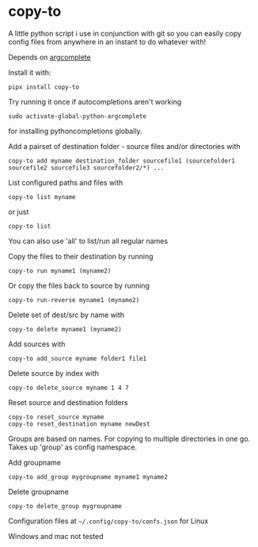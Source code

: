 # copy-to

A little python script i use in conjunction with git so you can easily copy config files from anywhere in an instant to do whatever with!

Depends on [argcomplete](https://pypi.org/project/argcomplete/)

Install it with:

```
pipx install copy-to
```
Try running it once if autocompletions aren't working

``` 
sudo activate-global-python-argcomplete
```
for installing pythoncompletions globally.

Add a pairset of destination folder - source files and/or directories with 
```
copy-to add myname destination_folder sourcefile1 (sourcefolder1 sourcefile2 sourcefile3 sourcefolder2/*) ...
```

List configured paths and files with 
```
copy-to list myname
``` 
or just 
```
copy-to list
```
You can also use 'all' to list/run all regular names 


Copy the files to their destination by running 
```
copy-to run myname1 (myname2)
```

Or copy the files back to source by running 
```
copy-to run-reverse myname1 (myname2)
```

Delete set of dest/src by name with 
```
copy-to delete myname1 (myname2)
```

Add sources with 
```
copy-to add_source myname folder1 file1
```

Delete source by index with
```
copy-to delete_source myname 1 4 7
```

Reset source and destination folders
```
copy-to reset_source myname
copy-to reset_destination myname newDest
```

Groups are based on names. For copying to multiple directories in one go.
Takes up 'group' as config namespace.

Add groupname
```
copy-to add_group mygroupname myname1 myname2
```

Delete groupname
```
copy-to delete_group mygroupname
```

Configuration files at `~/.config/copy-to/confs.json` for Linux 

Windows and mac not tested
